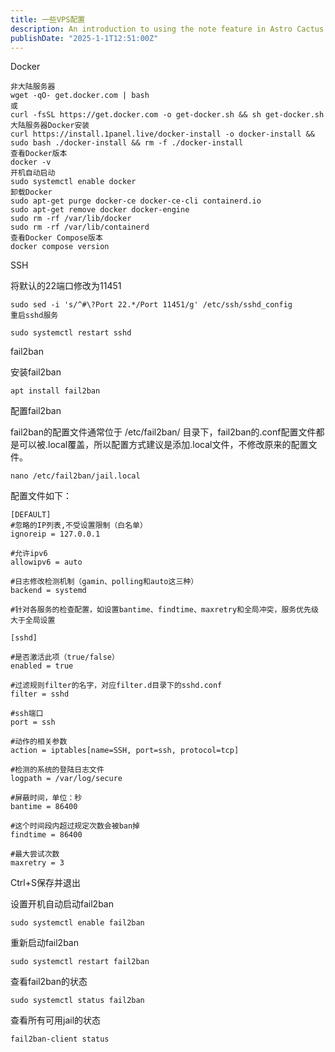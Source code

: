 ```yaml
---
title: 一些VPS配置
description: An introduction to using the note feature in Astro Cactus
publishDate: "2025-1-1T12:51:00Z"
---
```


Docker
```
非大陆服务器
wget -qO- get.docker.com | bash
或
curl -fsSL https://get.docker.com -o get-docker.sh && sh get-docker.sh
大陆服务器Docker安装
curl https://install.1panel.live/docker-install -o docker-install && sudo bash ./docker-install && rm -f ./docker-install
查看Docker版本
docker -v
开机自动启动
sudo systemctl enable docker
卸载Docker
sudo apt-get purge docker-ce docker-ce-cli containerd.io
sudo apt-get remove docker docker-engine
sudo rm -rf /var/lib/docker
sudo rm -rf /var/lib/containerd
查看Docker Compose版本
docker compose version
```
SSH

将默认的22端口修改为11451
```
sudo sed -i 's/^#\?Port 22.*/Port 11451/g' /etc/ssh/sshd_config
重启sshd服务

sudo systemctl restart sshd
```
fail2ban

安装fail2ban
```
apt install fail2ban
```
配置fail2ban

fail2ban的配置文件通常位于 /etc/fail2ban/ 目录下，fail2ban的.conf配置文件都是可以被.local覆盖，所以配置方式建议是添加.local文件，不修改原来的配置文件。
```
nano /etc/fail2ban/jail.local
```
配置文件如下：
```
[DEFAULT]
#忽略的IP列表,不受设置限制（白名单）
ignoreip = 127.0.0.1

#允许ipv6
allowipv6 = auto

#日志修改检测机制（gamin、polling和auto这三种）
backend = systemd

#针对各服务的检查配置，如设置bantime、findtime、maxretry和全局冲突，服务优先级大于全局设置

[sshd]

#是否激活此项（true/false）
enabled = true

#过滤规则filter的名字，对应filter.d目录下的sshd.conf
filter = sshd

#ssh端口
port = ssh

#动作的相关参数
action = iptables[name=SSH, port=ssh, protocol=tcp]

#检测的系统的登陆日志文件
logpath = /var/log/secure

#屏蔽时间，单位：秒
bantime = 86400

#这个时间段内超过规定次数会被ban掉
findtime = 86400

#最大尝试次数
maxretry = 3
```

Ctrl+S保存并退出

设置开机自动启动fail2ban
```
sudo systemctl enable fail2ban
```
重新启动fail2ban
```
sudo systemctl restart fail2ban
```
查看fail2ban的状态
```
sudo systemctl status fail2ban
```
查看所有可用jail的状态
```
fail2ban-client status

```
